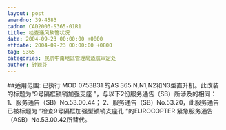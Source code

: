 ```yaml
---
layout: post
amendno: 39-4583
cadno: CAD2003-S365-01R1
title: 检查通风软管状况
date: 2004-09-23 00:00:00 +0800
effdate: 2004-09-23 00:00:00 +0800
tag: S365
categories: 民航中南地区管理局适航审定处
author: 钟颖芬
---
```


##适用范围:
已执行 MOD 0753B31 的AS 365 N,N1,N2和N3型直升机。此改装的标题为“9号隔框锁销加强支座 ”，与以下2份服务通告（SB）所涉及的相同：
1、服务通告（SB）No.53.00.44；
2、服务通告（SB）No.53.20，此服务通告已被标题为 “检查9号隔框加强型锁销支座孔 ”的EUROCOPTER 紧急服务通告（ASB）No.53.00.42所替代。

